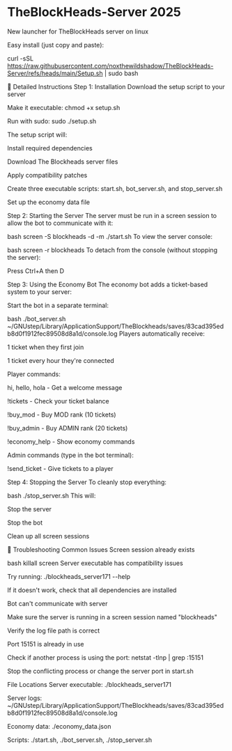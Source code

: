 # TheBlockHeads-Server 2025
New launcher for TheBlockHeads server on linux

Easy install (just copy and paste):

curl -sSL https://raw.githubusercontent.com/noxthewildshadow/TheBlockHeads-Server/refs/heads/main/Setup.sh | sudo bash

📖 Detailed Instructions
Step 1: Installation
Download the setup script to your server

Make it executable: chmod +x setup.sh

Run with sudo: sudo ./setup.sh

The setup script will:

Install required dependencies

Download The Blockheads server files

Apply compatibility patches

Create three executable scripts: start.sh, bot_server.sh, and stop_server.sh

Set up the economy data file

Step 2: Starting the Server
The server must be run in a screen session to allow the bot to communicate with it:

bash
screen -S blockheads -d -m ./start.sh
To view the server console:

bash
screen -r blockheads
To detach from the console (without stopping the server):

Press Ctrl+A then D

Step 3: Using the Economy Bot
The economy bot adds a ticket-based system to your server:

Start the bot in a separate terminal:

bash
./bot_server.sh ~/GNUstep/Library/ApplicationSupport/TheBlockheads/saves/83cad395edb8d0f1912fec89508d8a1d/console.log
Players automatically receive:

1 ticket when they first join

1 ticket every hour they're connected

Player commands:

hi, hello, hola - Get a welcome message

!tickets - Check your ticket balance

!buy_mod - Buy MOD rank (10 tickets)

!buy_admin - Buy ADMIN rank (20 tickets)

!economy_help - Show economy commands

Admin commands (type in the bot terminal):

!send_ticket <player> <amount> - Give tickets to a player

Step 4: Stopping the Server
To cleanly stop everything:

bash
./stop_server.sh
This will:

Stop the server

Stop the bot

Clean up all screen sessions

🔧 Troubleshooting
Common Issues
Screen session already exists

bash
killall screen
Server executable has compatibility issues

Try running: ./blockheads_server171 --help

If it doesn't work, check that all dependencies are installed

Bot can't communicate with server

Make sure the server is running in a screen session named "blockheads"

Verify the log file path is correct

Port 15151 is already in use

Check if another process is using the port: netstat -tlnp | grep :15151

Stop the conflicting process or change the server port in start.sh

File Locations
Server executable: ./blockheads_server171

Server logs: ~/GNUstep/Library/ApplicationSupport/TheBlockheads/saves/83cad395edb8d0f1912fec89508d8a1d/console.log

Economy data: ./economy_data.json

Scripts: ./start.sh, ./bot_server.sh, ./stop_server.sh
